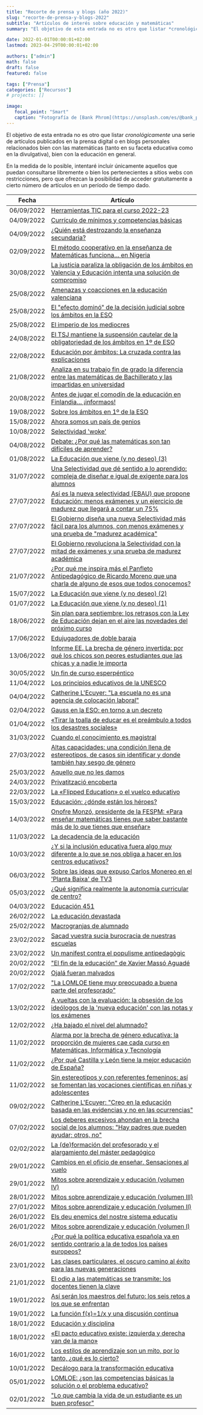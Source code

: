 ```yaml
---
title: "Recorte de prensa y blogs (año 2022)"
slug: "recorte-de-prensa-y-blogs-2022"
subtitle: "Artículos de interés sobre educación y matemáticas"
summary: "El objetivo de esta entrada no es otro que listar *cronológicamente* una serie de artículos publicados en la prensa digital o en blogs personales relacionados bien con las matemáticas (tanto en su faceta educativa como en la divulgativa), bien con la educación en general."

date: 2022-01-01T00:00:01+02:00
lastmod: 2023-04-29T00:00:01+02:00

authors: ["admin"]
math: false
draft: false
featured: false

tags: ["Prensa"]
categories: ["Recursos"]
# projects: []

image:
   focal_point: "Smart"
   caption: "Fotografía de [Bank Phrom](https://unsplash.com/es/@bank_phrom), disponible en [Unsplash](https://unsplash.com/es/fotos/Tzm3Oyu_6sk)."
---
```


El objetivo de esta entrada no es otro que listar *cronológicamente* una serie de artículos publicados en la prensa digital o en blogs personales relacionados bien con las matemáticas (tanto en su faceta educativa como en la divulgativa), bien con la educación en general.

En la medida de lo posible, intentaré incluir únicamente aquellos que puedan consultarse libremente o bien los pertenecientes a sitios webs con restricciones, pero que ofrezcan la posibilidad de acceder gratuitamente a cierto número de artículos en un período de tiempo dado.

| Fecha | Artículo |
| ------- | ------ |
| 06/09/2022 | [Herramientas TIC para el curso 2022-23](https://xarxatic.com/herramientas-tic-para-el-curso-2022-23/) |
| 04/09/2022 | [Currículo de mínimos y competencias básicas](https://es.fundacioepisteme.cat/2022/09/04/curriculo-de-minimos-y-competencias-basicas/) |
| 04/09/2022 | [¿Quién está destrozando la enseñanza secundaria?](https://www.levante-emv.com/opinion/2022/09/04/destrozando-ensenanza-secundaria-75010944.html) |
| 02/09/2022 | [El método cooperativo en la enseñanza de Matemáticas funciona… en Nigeria](https://xarxatic.com/el-metodo-cooperativo-en-la-ensenanza-de-matematicas-funciona-en-nigeria/) |
| 30/08/2022 | [La justicia paraliza la obligación de los ámbitos en Valencia y Educación intenta una solución de compromiso](https://eldiariodelaeducacion.com/2022/08/30/la-justicia-paraliza-la-obligacion-de-los-ambitos-en-valencia-y-educacion-intenta-una-solucion-de-compromiso/) |
| 25/08/2022 | [Amenazas y coacciones en la educación valenciana](https://xarxatic.com/amenazas-y-coacciones-en-la-educacion-valenciana/) |
| 25/08/2022 | [El "efecto dominó" de la decisión judicial sobre los ámbitos en la ESO](https://www.levante-emv.com/comunitat-valenciana/2022/08/25/efecto-domino-decision-judicial-ambitos-73830804.html) |
| 25/08/2022 | [El imperio de los mediocres](https://www.levante-emv.com/opinion/2022/08/25/imperio-mediocres-73845319.html) |
| 24/08/2022 | [El TSJ mantiene la suspensión cautelar de la obligatoriedad de los ámbitos en 1º de ESO](https://www.levante-emv.com/comunitat-valenciana/2022/08/24/tsjcv-mantiene-suspension-cautelar-obligatoriedad-73805824.html) |
| 22/08/2022 | [Educación por ámbitos: La cruzada contra las explicaciones](https://www.levante-emv.com/opinion/2022/08/22/educacion-ambitos-cruzada-explicaciones-73764259.html) |
| 21/08/2022 | [Analiza en su trabajo fin de grado la diferencia entre las matemáticas de Bachillerato y las impartidas en universidad](https://www.europapress.es/navarra/noticia-analiza-trabajo-fin-grado-diferencia-matematicas-bachillerato-impartidas-universidad-20220821161649.html) |
| 20/08/2022 | [Antes de jugar el comodín de la educación en Finlandia… ¡informaos!](https://xarxatic.com/antes-de-jugar-el-comodin-de-la-educacion-en-finlandia-informaos/) |
| 19/08/2022 | [Sobre los ámbitos en 1º de la ESO](https://www.informacion.es/opinion/cartas-de-los-lectores/2022/08/19/ambitos-1o-73701182.html) |
| 15/08/2022 | [Ahora somos un país de genios](https://www.zendalibros.com/perez-reverte-ahora-somos-un-pais-de-genios/) |
| 10/08/2022 | [Selectividad 'woke'](https://theobjective.com/elsubjetivo/opinion/2022-08-10/selectividad-woke/) |
| 04/08/2022 | [Debate: ¿Por qué las matemáticas son tan difíciles de aprender?](https://www.lavozdegalicia.es/noticia/opinion/2022/08/04/matematicas-dificiles-aprender/00031659612768635841439.htm) |
| 01/08/2022 | [La Educación que viene (y no deseo) (3)](https://portfoliodeaula.blogspot.com/2022/08/la-educacion-que-viene-y-no-deseo-3.html) |
| 31/07/2022 | [Una Selectividad que dé sentido a lo aprendido: compleja de diseñar e igual de exigente para los alumnos](https://elpais.com/educacion/2022-07-31/una-selectividad-que-de-sentido-a-lo-aprendido-compleja-de-disenar-e-igual-de-exigente-para-los-alumnos.html) |
| 27/07/2022 | [Así es la nueva selectividad (EBAU) que propone Educación: menos exámenes y un ejercicio de madurez que llegará a contar un 75%](https://cadenaser.com/nacional/2022/07/27/asi-es-la-nueva-evau-que-propone-educacion-menos-examenes-y-un-ejercicio-especifico-de-madurez-que-llegara-a-contar-un-75-de-la-nota-cadena-ser/) |
| 27/07/2022 | [El Gobierno diseña una nueva Selectividad más fácil para los alumnos, con menos exámenes y una prueba de "madurez académica"](https://www.elmundo.es/espana/2022/07/27/62e043cefc6c83eb388b4609.html) |
| 27/07/2022 | [El Gobierno revoluciona la Selectividad con la mitad de exámenes y una prueba de madurez académica](https://elpais.com/educacion/2022-07-27/el-gobierno-disena-una-nueva-selectividad-con-la-mitad-de-examenes-y-una-prueba-de-madurez-academica.html) |
| 21/07/2022 | [¿Por qué me inspira más el Panfleto Antipedagógico de Ricardo Moreno que una charla de alguno de esos que todos conocemos?](https://xarxatic.com/por-que-me-inspira-mas-el-panfleto-antipedagogico-de-ricardo-moreno-que-una-charla-de-alguno-de-esos-que-todos-conocemos/) |
| 15/07/2022 | [La Educación que viene (y no deseo) (2)](https://portfoliodeaula.blogspot.com/2022/07/la-educacion-que-viene-y-no-deseo-2.html) |
| 01/07/2022 | [La Educación que viene (y no deseo) (1)](https://portfoliodeaula.blogspot.com/2022/07/la-educacion-que-viene-y-no-deseo-1.html) |
| 18/06/2022 | [Sin plan para septiembre: los retrasos con la Ley de Educación dejan en el aire las novedades del próximo curso](https://www.eldiario.es/sociedad/plan-septiembre-retrasos-ley-educacion-dejan-aire-novedades-proximo-curso_1_9071514.html) |
| 17/06/2022 | [Edujugadores de doble baraja](https://xarxatic.com/edujugadores-de-doble-baraja/) |
| 13/06/2022 | [Informe EE. La brecha de género invertida: por qué los chicos son peores estudiantes que las chicas y a nadie le importa](https://exitoeducativo.net/informe-exito-educativo-la-brecha-de-genero-invertida-por-que-los-chicos-son-peores-estudiantes-que-las-chicas/) |
| 30/05/2022 | [Un fin de curso esperpéntico](https://xarxatic.com/un-fin-de-curso-esperpentico/) |
| 11/04/2022 | [Los principios educativos de la UNESCO](https://xarxatic.com/los-principios-educativos-de-la-unesco/) |
| 04/04/2022 | [Catherine L'Ecuyer: "La escuela no es una agencia de colocación laboral"](https://www.lavanguardia.com/vida/20220404/8168790/entrevista-catherine-l-ecuyer-escuela-no-agencia-colocacion-laboral.html) |
| 02/04/2022 | [Gauss en la ESO: en torno a un decreto](https://theobjective.com/elsubjetivo/opinion/2022-04-02/gauss-educacion-eso/) |
| 01/04/2022 | [«Tirar la toalla de educar es el preámbulo a todos los desastres sociales»](https://www.periodicodeibiza.es/pitiusas/ibiza/2022/04/01/1717255/tirar-toalla-educar-preambulo-todos-desastres-sociales.html) |
| 31/03/2022 | [Cuando el conocimiento es magistral](https://theobjective.com/elsubjetivo/opinion/2022-03-31/educacion-conocimiento-magistral/) |
| 27/03/2022 | [Altas capacidades: una condición llena de estereotipos, de casos sin identificar y donde también hay sesgo de género](https://www.eldiario.es/cantabria/ultimas-noticias/altas-capacidades-condicion-llena-estereotipos-casos-identificar-hay-sesgo-genero_1_8861336.html) |
| 25/03/2022 | [Aquello que no les damos](https://es.fundacioepisteme.cat/2022/03/25/aquello-que-no-les-damos/) |
| 24/03/2022 | [Privatització encoberta](https://revistamirall.com/2022/03/24/privatitzacio-encoberta/) |
| 22/03/2022 | [La «Flipped Education» o el vuelco educativo](https://es.fundacioepisteme.cat/2022/03/22/la-flipped-education-o-el-vuelco-educativo/) |
| 15/03/2022 | [Educación: ¿dónde están los héroes?](https://www.larazon.es/sociedad/20220315/bmypdvkpsjdy3hnynbdlzwkut4.html) |
| 14/03/2022 | [Onofre Monzó, presidente de la FESPM: «Para enseñar matemáticas tienes que saber bastante más de lo que tienes que enseñar»](https://actualidaddocente.cece.es/hablamos-con/onofre-monzo-presidente-de-la-fespm-para-ensenar-matematicas-tienes-que-saber-bastante-mas-de-lo-que-tienes-que-ensenar/) |
| 11/03/2022 | [La decadencia de la educación](https://www.libertaddigital.com/opinion/amando-de-miguel/la-decadencia-de-la-educacion-6874544/) |
| 10/03/2022 | [¿Y si la inclusión educativa fuera algo muy diferente a lo que se nos obliga a hacer en los centros educativos?](https://xarxatic.com/y-si-la-inclusion-educativa-fuera-algo-muy-diferente-a-lo-que-se-nos-obliga-a-hacer-en-los-centros-educativos/) |
| 06/03/2022 | [Sobre las ideas que expuso Carlos Monereo en el 'Planta Baixa' de TV3](https://unestelalalba.blogspot.com/2022/03/sobre-las-ideas-que-expuso-carlos.html) |
| 05/03/2022 | [¿Qué significa realmente la autonomía curricular de centro?](https://xarxatic.com/que-significa-realmente-la-autonomia-curricular-de-centro/) |
| 04/03/2022 | [Educación 451](https://es.fundacioepisteme.cat/2022/03/04/educacion-451/) |
| 26/02/2022 | [La educación devastada](https://theobjective.com/elsubjetivo/opinion/2022-02-26/educacion-devastada/) |
| 25/02/2022 | [Macrogranjas de alumnado](https://xarxatic.com/macrogranjas-de-alumnado/) |
| 23/02/2022 | [Sacad vuestra sucia burocracia de nuestras escuelas](https://migijon.com/sacad-vuestra-sucia-burocracia-de-nuestras-escuelas/) |
| 23/02/2022 | [Un manifest contra el populisme antipedagògic](https://revistamirall.com/2022/02/23/manifest-contra-el-populisme-antipedagogic/) |
| 20/02/2022 | ["El fin de la educación" de Xavier Massó Aguadé](https://mesecosicas.blogspot.com/2022/02/el-fin-de-la-educacion-de-xavier-masso.html) |
| 20/02/2022 | [Ojalá fueran malvados](https://www.abc.es/xlsemanal/firmas/ojala-fueran-malvados-arturo-perez-reverte.html) |
| 17/02/2022 | ["La LOMLOE tiene muy preocupado a buena parte del profesorado"](https://www.levante-emv.com/lectores/2022/02/17/lomloe-preocupado-buena-parte-profesorado-62824671.html) |
| 13/02/2022 | [A vueltas con la evaluación: la obsesión de los ideólogos de la 'nueva educación' con las notas y los exámenes](https://unestelalalba.blogspot.com/2022/02/a-vueltas-con-la-evaluacion-la-obsesion.html) |
| 12/02/2022 | [¿Ha bajado el nivel del alumnado?](https://xarxatic.com/ha-bajado-el-nivel-del-alumnado/) |
| 11/02/2022 | [Alarma por la brecha de género educativa: la proporción de mujeres cae cada curso en Matemáticas, Informática y Tecnología](https://elpais.com/educacion/2022-02-11/alarma-por-la-brecha-de-genero-educativa-la-proporcion-de-mujeres-cae-cada-curso-en-matematicas-informatica-y-tecnologia.html) |
| 11/02/2022 | [¿Por qué Castilla y León tiene la mejor educación de España?](https://www.elconfidencial.com/espana/2022-02-11/por-que-castilla-leon-mejor-educacion-espana_3373857/) |
| 11/02/2022 | [Sin estereotipos y con referentes femeninos: así se fomentan las vocaciones científicas en niñas y adolescentes](https://elpais.com/economia/formacion/2022-02-11/sin-estereotipos-y-con-referentes-femeninos-asi-se-fomentan-las-vocaciones-cientificas-en-ninas-y-adolescentes.html) |
| 09/02/2022 | [Catherine L'Ecuyer: "Creo en la educación basada en las evidencias y no en las ocurrencias"](https://www.20minutos.es/noticia/4952988/0/entrevista-catherine-l-ecuyer-creo-en-la-educacion-basada-en-las-evidencias-y-no-en-las-ocurrencias/) |
| 07/02/2022 | [Los deberes excesivos ahondan en la brecha social de los alumnos: "Hay padres que pueden ayudar; otros, no"](https://www.niusdiario.es/sociedad/educacion/deberes-excesivos-ahondan-brecha-social-alumnos-padres-ayudar_18_3277322167.html) |
| 02/02/2022 | [La (de)formación del profesorado y el alargamiento del máster pedagógico](https://es.fundacioepisteme.cat/2022/02/02/la-deformacion-del-profesorado-y-el-alargamiento-del-master-pedagogico/) |
| 29/01/2022 | [Cambios en el oficio de enseñar. Sensaciones al vuelo](https://www.lavozdeasturias.es/noticia/opinion/2022/01/28/cambios-oficio-ensenar-sensaciones-vuelo/00031643393660705307233.htm) |
| 29/01/2022 | [Mitos sobre aprendizaje y educación (volumen IV)](https://xarxatic.com/mitos-sobre-aprendizaje-y-educacion-volumen-iv/) |
| 28/01/2022 | [Mitos sobre aprendizaje y educación (volumen III)](https://xarxatic.com/mitos-sobre-aprendizaje-y-educacion-volumen-iii/) |
| 27/01/2022 | [Mitos sobre aprendizaje y educación (volumen II)](https://xarxatic.com/mitos-sobre-aprendizaje-y-educacion-volumen-ii/) |
| 26/01/2022 | [Els deu enemics del nostre sistema educatiu](https://revistamirall.com/2022/01/26/els-deu-enemics-del-nostre-sistema-educatiu/) |
| 26/01/2022 | [Mitos sobre aprendizaje y educación (volumen I)](https://xarxatic.com/mitos-sobre-aprendizaje-y-educacion-volumen-i/) |
| 26/01/2022 | [¿Por qué la política educativa española va en sentido contrario a la de todos los países europeos?](https://xarxatic.com/por-que-la-politica-educativa-espanola-va-en-sentido-contrario-a-la-de-todos-los-paises-europeos/) |
| 23/01/2022 | [Las clases particulares, el oscuro camino al éxito para las nuevas generaciones](https://www.elconfidencial.com/cultura/2022-01-23/educacion-clases-particulares-nuevas-generaciones_3362324/) |
| 21/01/2022 | [El odio a las matemáticas se transmite: los docentes tienen la clave](https://formacionib.org/noticias/?El-odio-a-las-matematicas-se-transmite-los-docentes-tienen-la-clave) |
| 19/01/2022 | [Así serán los maestros del futuro: los seis retos a los que se enfrentan](https://www.eleconomista.es/ecoaula/noticias/11572698/01/22/Asi-seran-los-maestros-del-futuro-los-seis-retos-a-los-que-se-enfrentan.html) |
| 19/01/2022 | [La función f(x)=1/x y una discusión continua](https://www.gaussianos.com/la-funcion-fx1-x-y-una-discusion-continua/) |
| 18/01/2022 | [Educación y disciplina](https://www.bloghemia.com/2022/01/educacion-y-disciplina-por-bertrand.html) |
| 18/01/2022 | [«El pacto educativo existe: izquierda y derecha van de la mano»](https://es.fundacioepisteme.cat/2022/01/18/el-pacto-educativo-existe-izquierda-y-derecha-van-de-la-mano/) |
| 16/01/2022 | [Los estilos de aprendizaje son un mito, por lo tanto, ¿qué es lo cierto?](https://unestelalalba.blogspot.com/2022/01/los-estilos-de-aprendizaje-son-un-mito.html) |
| 10/01/2022 | [Decálogo para la transformación educativa](https://xarxatic.com/decalogo-para-la-transformacion-educativa/) |
| 05/01/2022 | [LOMLOE: ¿son las competencias básicas la solución o el problema educativo?](https://www.eldiario.es/opinion/tribuna-abierta/lomloe-son-competencias-basicas-solucion-problema-educativo_129_8607886.html) |
| 02/01/2022 | ["Lo que cambia la vida de un estudiante es un buen profesor"](https://www.diariodesevilla.es/delibros/nuccio-ordine-escritor-profeso_0_1643835602.html) |
